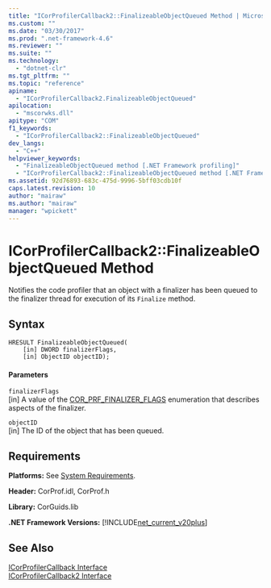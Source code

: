 ```yaml
---
title: "ICorProfilerCallback2::FinalizeableObjectQueued Method | Microsoft Docs"
ms.custom: ""
ms.date: "03/30/2017"
ms.prod: ".net-framework-4.6"
ms.reviewer: ""
ms.suite: ""
ms.technology: 
  - "dotnet-clr"
ms.tgt_pltfrm: ""
ms.topic: "reference"
apiname: 
  - "ICorProfilerCallback2.FinalizeableObjectQueued"
apilocation: 
  - "mscorwks.dll"
apitype: "COM"
f1_keywords: 
  - "ICorProfilerCallback2::FinalizeableObjectQueued"
dev_langs: 
  - "C++"
helpviewer_keywords: 
  - "FinalizeableObjectQueued method [.NET Framework profiling]"
  - "ICorProfilerCallback2::FinalizeableObjectQueued method [.NET Framework profiling]"
ms.assetid: 92d76893-683c-475d-9996-5bff03cdb10f
caps.latest.revision: 10
author: "mairaw"
ms.author: "mairaw"
manager: "wpickett"
---
```

# ICorProfilerCallback2::FinalizeableObjectQueued Method
Notifies the code profiler that an object with a finalizer has been queued to the finalizer thread for execution of its `Finalize` method.  
  
## Syntax  
  
```  
HRESULT FinalizeableObjectQueued(  
    [in] DWORD finalizerFlags,  
    [in] ObjectID objectID);  
```  
  
#### Parameters  
 `finalizerFlags`  
 [in] A value of the [COR_PRF_FINALIZER_FLAGS](../../../../docs/framework/unmanaged-api/profiling/cor-prf-finalizer-flags-enumeration.md) enumeration that describes aspects of the finalizer.  
  
 `objectID`  
 [in] The ID of the object that has been queued.  
  
## Requirements  
 **Platforms:** See [System Requirements](../../../../docs/framework/getting-started/system-requirements.md).  
  
 **Header:** CorProf.idl, CorProf.h  
  
 **Library:** CorGuids.lib  
  
 **.NET Framework Versions:** [!INCLUDE[net_current_v20plus](../../../../includes/net-current-v20plus-md.md)]  
  
## See Also  
 [ICorProfilerCallback Interface](../../../../docs/framework/unmanaged-api/profiling/icorprofilercallback-interface.md)   
 [ICorProfilerCallback2 Interface](../../../../docs/framework/unmanaged-api/profiling/icorprofilercallback2-interface.md)